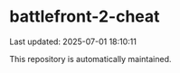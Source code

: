 # battlefront-2-cheat

Last updated: 2025-07-01 18:10:11

This repository is automatically maintained.
